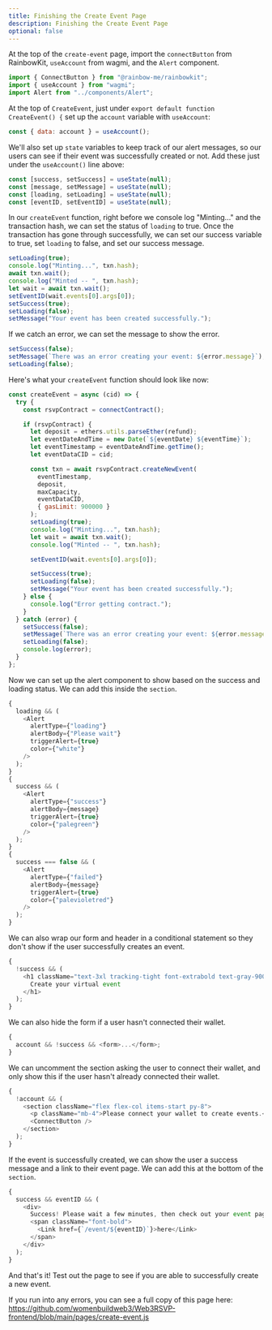 ```yaml
---
title: Finishing the Create Event Page
description: Finishing the Create Event Page
optional: false
---
```


At the top of the `create-event` page, import the `connectButton` from RainbowKit, `useAccount` from wagmi, and the `Alert` component.

```javascript
import { ConnectButton } from "@rainbow-me/rainbowkit";
import { useAccount } from "wagmi";
import Alert from "../components/Alert";
```

At the top of `CreateEvent`, just under `export default function CreateEvent() {` set up the `account` variable with `useAccount`:

```javascript
const { data: account } = useAccount();
```

We'll also set up `state` variables to keep track of our alert messages, so our users can see if their event was successfully created or not. Add these just under the `useAccount()` line above:

```javascript
const [success, setSuccess] = useState(null);
const [message, setMessage] = useState(null);
const [loading, setLoading] = useState(null);
const [eventID, setEventID] = useState(null);
```

In our `createEvent` function, right before we console log "Minting..." and the transaction hash, we can set the status of `loading` to true. Once the transaction has gone through successfully, we can set our success variable to true, set `loading` to false, and set our success message.

```javascript
setLoading(true);
console.log("Minting...", txn.hash);
await txn.wait();
console.log("Minted -- ", txn.hash);
let wait = await txn.wait();
setEventID(wait.events[0].args[0]);
setSuccess(true);
setLoading(false);
setMessage("Your event has been created successfully.");
```

If we catch an error, we can set the message to show the error.

```javascript
setSuccess(false);
setMessage(`There was an error creating your event: ${error.message}`);
setLoading(false);
```

Here's what your `createEvent` function should look like now:

```javascript
const createEvent = async (cid) => {
  try {
    const rsvpContract = connectContract();

    if (rsvpContract) {
      let deposit = ethers.utils.parseEther(refund);
      let eventDateAndTime = new Date(`${eventDate} ${eventTime}`);
      let eventTimestamp = eventDateAndTime.getTime();
      let eventDataCID = cid;

      const txn = await rsvpContract.createNewEvent(
        eventTimestamp,
        deposit,
        maxCapacity,
        eventDataCID,
        { gasLimit: 900000 }
      );
      setLoading(true);
      console.log("Minting...", txn.hash);
      let wait = await txn.wait();
      console.log("Minted -- ", txn.hash);

      setEventID(wait.events[0].args[0]);

      setSuccess(true);
      setLoading(false);
      setMessage("Your event has been created successfully.");
    } else {
      console.log("Error getting contract.");
    }
  } catch (error) {
    setSuccess(false);
    setMessage(`There was an error creating your event: ${error.message}`);
    setLoading(false);
    console.log(error);
  }
};
```

Now we can set up the alert component to show based on the success and loading status. We can add this inside the `section`.

```javascript
{
  loading && (
    <Alert
      alertType={"loading"}
      alertBody={"Please wait"}
      triggerAlert={true}
      color={"white"}
    />
  );
}
{
  success && (
    <Alert
      alertType={"success"}
      alertBody={message}
      triggerAlert={true}
      color={"palegreen"}
    />
  );
}
{
  success === false && (
    <Alert
      alertType={"failed"}
      alertBody={message}
      triggerAlert={true}
      color={"palevioletred"}
    />
  );
}
```

We can also wrap our form and header in a conditional statement so they don't show if the user successfully creates an event.

```javascript
{
  !success && (
    <h1 className="text-3xl tracking-tight font-extrabold text-gray-900 sm:text-4xl md:text-5xl mb-4">
      Create your virtual event
    </h1>
  );
}
```

We can also hide the form if a user hasn't connected their wallet.

```javascript
{
  account && !success && <form>...</form>;
}
```

We can uncomment the section asking the user to connect their wallet, and only show this if the user hasn't already connected their wallet.

```javascript
{
  !account && (
    <section className="flex flex-col items-start py-8">
      <p className="mb-4">Please connect your wallet to create events.</p>
      <ConnectButton />
    </section>
  );
}
```

If the event is successfully created, we can show the user a success message and a link to their event page. We can add this at the bottom of the `section`.

```javascript
{
  success && eventID && (
    <div>
      Success! Please wait a few minutes, then check out your event page{" "}
      <span className="font-bold">
        <Link href={`/event/${eventID}`}>here</Link>
      </span>
    </div>
  );
}
```

And that's it! Test out the page to see if you are able to successfully create a new event.

If you run into any errors, you can see a full copy of this page here: https://github.com/womenbuildweb3/Web3RSVP-frontend/blob/main/pages/create-event.js
